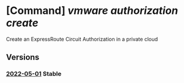 # [Command] _vmware authorization create_

Create an ExpressRoute Circuit Authorization in a private cloud

## Versions

### [2022-05-01](/Resources/mgmt-plane/L3N1YnNjcmlwdGlvbnMve30vcmVzb3VyY2Vncm91cHMve30vcHJvdmlkZXJzL21pY3Jvc29mdC5hdnMvcHJpdmF0ZWNsb3Vkcy97fS9hdXRob3JpemF0aW9ucy97fQ==/2022-05-01.xml) **Stable**

<!-- mgmt-plane /subscriptions/{}/resourcegroups/{}/providers/microsoft.avs/privateclouds/{}/authorizations/{} 2022-05-01 -->

